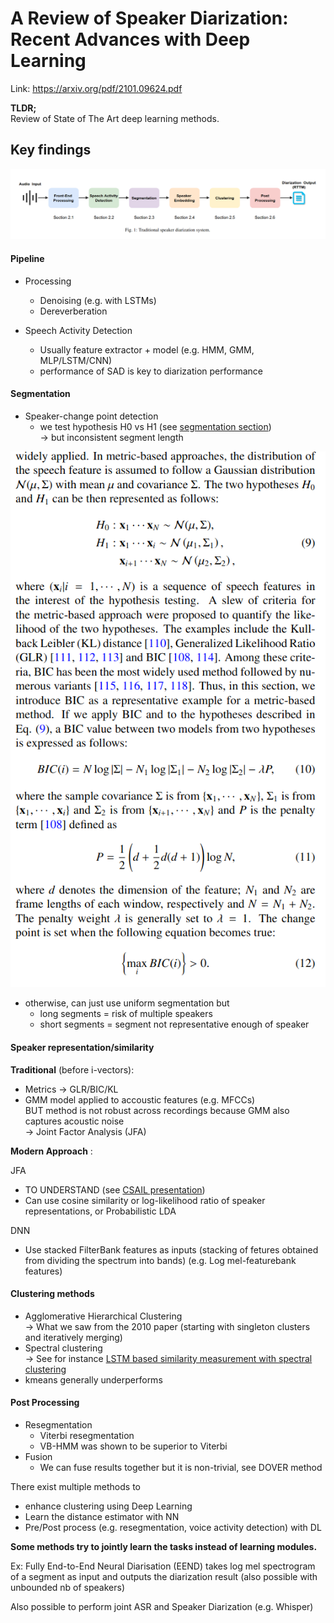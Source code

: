 # A Review of Speaker Diarization: Recent Advances with Deep Learning

Link: https://arxiv.org/pdf/2101.09624.pdf

**TLDR;** \
Review of State of The Art deep learning methods.

## Key findings

![Alt text](img/dia_pipeline.png)

#### Pipeline
- Processing
    - Denoising (e.g. with LSTMs)
    - Dereverberation

- Speech Activity Detection
    - Usually feature extractor + model (e.g. HMM, GMM, MLP/LSTM/CNN)
    - performance of SAD is key to diarization performance

#### Segmentation
- Speaker-change point detection
    - we test hypothesis H0 vs H1 (see [segmentation section](./mm-publi-3152.md)) \
    -> but inconsistent segment length

![Alt text](img/bic_metric.png)    


- otherwise, can just use uniform segmentation but
    - long segments = risk of multiple speakers
    - short segments = segment not representative enough of speaker

#### Speaker representation/similarity

**Traditional** (before i-vectors):
- Metrics -> GLR/BIC/KL
- GMM model applied to accoustic features (e.g. MFCCs) \
BUT method is not robust across recordings because GMM also captures acoustic noise \
-> Joint Factor Analysis (JFA)

**Modern Approach** :

JFA
- TO UNDERSTAND (see [CSAIL presentation](http://people.csail.mit.edu/sshum/talks/ivector_tutorial_interspeech_27Aug2011.pdf))
- Can use cosine similarity or log-likelihood ratio of speaker representations, or Probabilistic LDA

DNN
- Use stacked FilterBank features as inputs (stacking of fetures obtained from dividing the spectrum into bands) (e.g. Log mel-featurebank features)

#### Clustering methods

- Agglomerative Hierarchical Clustering \
-> What we saw from the 2010 paper (starting with singleton clusters and iteratively merging)
- Spectral clustering \
-> See for instance [LSTM based similarity measurement with spectral clustering](./1907_10393.md)
- kmeans generally underperforms

#### Post Processing
- Resegmentation
    - Viterbi resegmentation
    - VB-HMM was shown to be superior to Viterbi
- Fusion
    - We can fuse results together but it is non-trivial, see DOVER method

There exist multiple methods to
- enhance clustering using Deep Learning
- Learn the distance estimator with NN
- Pre/Post process (e.g. resegmentation, voice activity detection) with DL

**Some methods try to jointly learn the tasks instead of learning modules.**

Ex: Fully End-to-End Neural Diarisation (EEND) takes log mel spectrogram of a segment as input and outputs the diarization result (also possible with unbounded nb of speakers)


Also possible to perform joint ASR and Speaker Diarization (e.g. Whisper)
